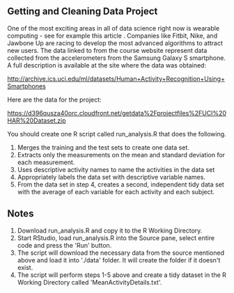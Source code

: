 ﻿

**Getting and Cleaning Data Project**
-------

One of the most exciting areas in all of data science right now is wearable computing - see for example this article . Companies like Fitbit, Nike, and Jawbone Up are racing to develop the most advanced algorithms to attract new users. The data linked to from the course website represent data collected from the accelerometers from the Samsung Galaxy S smartphone. A full description is available at the site where the data was obtained:

http://archive.ics.uci.edu/ml/datasets/Human+Activity+Recognition+Using+Smartphones

Here are the data for the project:

https://d396qusza40orc.cloudfront.net/getdata%2Fprojectfiles%2FUCI%20HAR%20Dataset.zip

You should create one R script called run_analysis.R that does the following.

1. Merges the training and the test sets to create one data set.
2. Extracts only the measurements on the mean and standard deviation for each measurement.
3. Uses descriptive activity names to name the activities in the data set
4. Appropriately labels the data set with descriptive variable names.
5. From the data set in step 4, creates a second, independent tidy data set with the average of each variable for each  activity and each subject.

## Notes ##
 
1. Download run_analysis.R and copy it to the R Working Directory.
2.  Start RStudio, load run_analysis.R into the Source pane, select entire code and press the 'Run' button.
3.  The script will download the necessary data from the source mentioned above and load it into './data' folder.  It will create the folder if it doesn't exist.
4.  The script will perform steps 1-5 above and create a tidy dataset in the R Working Directory called 'MeanActivityDetails.txt'.
